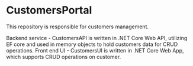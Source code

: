 # CustomersPortal
This repository is responsible for customers management. 

Backend service - CustomersAPI is written in .NET Core Web API, utilizing EF core and used in memory objects to hold customers data for CRUD operations.
Front end UI - CustomersUI is written in .NET Core Web App, which supports CRUD operations on customer.
